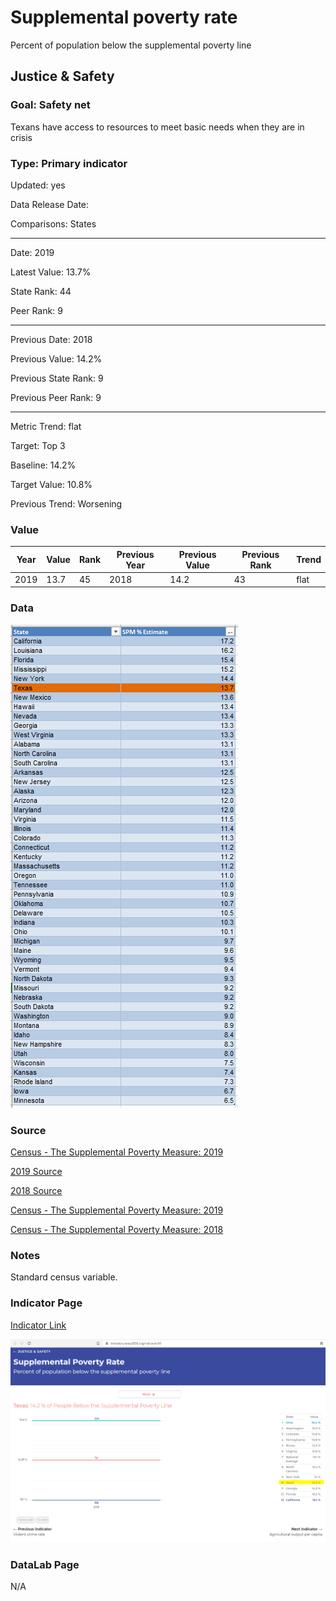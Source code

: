 # Supplemental poverty rate


Percent of population below the supplemental poverty line

## Justice & Safety

### Goal: Safety net

Texans have access to resources to meet basic needs when they are in crisis

### Type: Primary indicator

Updated: yes

Data Release Date: 


Comparisons: States


----

Date: 2019

Latest Value: 13.7%

State Rank: 44

Peer Rank: 9


----

Previous Date:  2018

Previous Value: 14.2%

Previous State Rank:   9

Previous Peer Rank: 9


----
Metric Trend: flat

Target: Top 3

Baseline: 14.2%

Target Value: 10.8%

Previous Trend: Worsening



### Value

| Year |  Value      | Rank     | Previous Year   | Previous Value | Previous Rank | Trend | 
| ----------- | ----------- | ----------- | ----------- | ----------- | ----------- | -----------|
|    2019     |      13.7   | 45        |    2018     |      14.2    |   43    | flat      | 

### Data

![data](./images/spm_data.PNG)

### Source


[Census - The Supplemental Poverty Measure: 2019](./p60-272.pdf)

[2019 Source](https://www.census.gov/library/publications/2020/demo/p60-272.html)

[2018 Source](https://www.census.gov/data/tables/2019/demo/income-poverty/p60-268.html)

[Census - The Supplemental Poverty Measure: 2019](https://www.census.gov/library/publications/2020/demo/p60-272.html)

[Census - The Supplemental Poverty Measure: 2018](https://www.census.gov/library/publications/2019/demo/p60-268.html)

### Notes

Standard census variable.

### Indicator Page

[Indicator Link](https://indicators.texas2036.org/indicator/90)

![Link](./images/supplemental.PNG)

### DataLab Page

N/A
